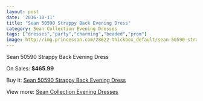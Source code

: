 ```yaml
---
layout: post
date: '2016-10-11'
title: "Sean 50590 Strappy Back Evening Dress"
category: Sean Collection Evening Dresses
tags: ["dresses","party","charming","beaded","prom"]
image: http://img.princessan.com/28622-thickbox_default/sean-50590-strappy-back-evening-dress.jpg
---
```

Sean 50590 Strappy Back Evening Dress

On Sales: **$465.99**
<a href="https://www.princessan.com/en/13033-sean-50590-strappy-back-evening-dress.html"><amp-img layout="responsive" width="600" height="600" src="//img.princessan.com/28622-thickbox_default/sean-50590-strappy-back-evening-dress.jpg" alt="Sean 50590 Strappy Back Evening Dress 0" /></a>

Buy it: [Sean 50590 Strappy Back Evening Dress](https://www.princessan.com/en/13033-sean-50590-strappy-back-evening-dress.html "Sean 50590 Strappy Back Evening Dress")

View more: [Sean Collection Evening Dresses](https://www.princessan.com/en/94- "Sean Collection Evening Dresses")